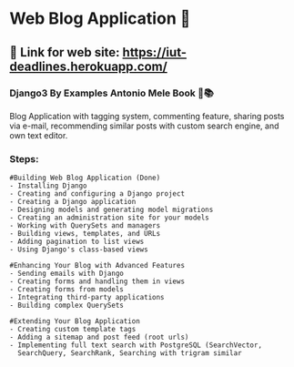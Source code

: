 # Web Blog Application 🔖
## 🔗 Link for web site: https://iut-deadlines.herokuapp.com/

### Django3 By Examples Antonio Mele Book 🚀📚
  Blog Application with tagging system, commenting feature, 
 sharing posts via e-mail, recommending similar posts with custom 
 search engine, and own text editor.
 
### Steps:
    #Building Web Blog Application (Done)
    - Installing Django
    - Creating and configuring a Django project
    - Creating a Django application
    - Designing models and generating model migrations
    - Creating an administration site for your models
    - Working with QuerySets and managers
    - Building views, templates, and URLs
    - Adding pagination to list views
    - Using Django's class-based views
    
    #Enhancing Your Blog with Advanced Features  
    - Sending emails with Django
    - Creating forms and handling them in views
    - Creating forms from models
    - Integrating third-party applications
    - Building complex QuerySets
    
    #Extending Your Blog Application  
    - Creating custom template tags 
    - Adding a sitemap and post feed (root urls)
    - Implementing full text search with PostgreSQL (SearchVector, 
      SearchQuery, SearchRank, Searching with trigram similar
